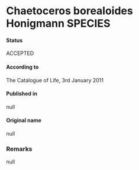 Chaetoceros borealoides Honigmann SPECIES
=======

#### Status
ACCEPTED

#### According to
The Catalogue of Life, 3rd January 2011

#### Published in
null

#### Original name
null

### Remarks
null